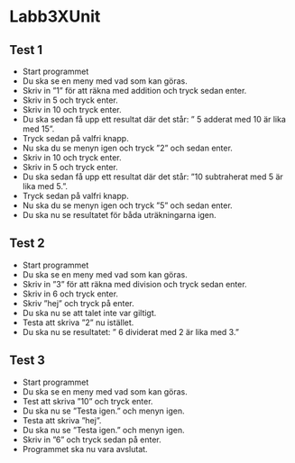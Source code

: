 # Labb3XUnit

## Test 1
-	Start programmet
-	Du ska se en meny med vad som kan göras.
-	Skriv in ”1” för att räkna med addition och tryck sedan enter.
-	Skriv in 5 och tryck enter.
-	Skriv in 10 och tryck enter.
-	Du ska sedan få upp ett resultat där det står: ” 5 adderat med 10 är lika med 15”.
-	Tryck sedan på valfri knapp.
-	Nu ska du se menyn igen och tryck ”2” och sedan enter.
-	Skriv in 10 och tryck enter.
-	Skriv in 5 och tryck enter.
-	Du ska sedan få upp ett resultat där det står: ”10 subtraherat med 5 är lika med 5.”.
-	Tryck sedan på valfri knapp.
-	Nu ska du se menyn igen och tryck ”5” och sedan enter.
-	Du ska nu se resultatet för båda uträkningarna igen.

## Test 2
-	Start programmet
-	Du ska se en meny med vad som kan göras.
-	Skriv in ”3” för att räkna med division och tryck sedan enter.
-	Skriv in 6 och tryck enter.
-	Skriv ”hej” och tryck på enter.
-	Du ska nu se att talet inte var giltigt.
-	Testa att skriva ”2” nu istället.
-	Du ska nu se resultatet: ” 6 dividerat med 2 är lika med 3.”


## Test 3
-	Start programmet
-	Du ska se en meny med vad som kan göras.
-	Test att skriva ”10” och tryck enter.
-	Du ska nu se ”Testa igen.” och menyn igen.
-	Testa att skriva ”hej”.
-	Du ska nu se ”Testa igen.” och menyn igen.
-	Skriv in ”6” och tryck sedan på enter.
-	Programmet ska nu vara avslutat.
